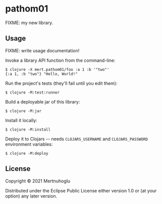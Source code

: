 # pathom01

FIXME: my new library.

## Usage

FIXME: write usage documentation!

Invoke a library API function from the command-line:

    $ clojure -X mert.pathom01/foo :a 1 :b '"two"'
    {:a 1, :b "two"} "Hello, World!"

Run the project's tests (they'll fail until you edit them):

    $ clojure -M:test:runner

Build a deployable jar of this library:

    $ clojure -M:jar

Install it locally:

    $ clojure -M:install

Deploy it to Clojars -- needs `CLOJARS_USERNAME` and `CLOJARS_PASSWORD` environment variables:

    $ clojure -M:deploy

## License

Copyright © 2021 Mertnuhoglu

Distributed under the Eclipse Public License either version 1.0 or (at
your option) any later version.
